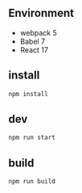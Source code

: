 ## Environment
* webpack 5
* Babel 7
* React 17

## install
```sh
npm install
```

## dev
```sh
npm run start
```

## build
```sh
npm run build
```
